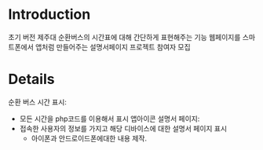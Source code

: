 # Introduction #

초기 버전
제주대 순환버스의 시간표에 대해 간단하게 표현해주는 기능
웹페이지를 스마트폰에서 앱처럼 만들어주는 설명서페이지
프로젝트 참여자 모집


# Details #

순환 버스 시간 표시:
  * 모든 시간을 php코드를 이용해서 표시
앱아이콘 설명서 페이지:
  * 접속한 사용자의 정보를 가지고 해당 디바이스에 대한 설명서 페이지 표시
    * 아이폰과 안드로이드폰에대한 내용 제작.
